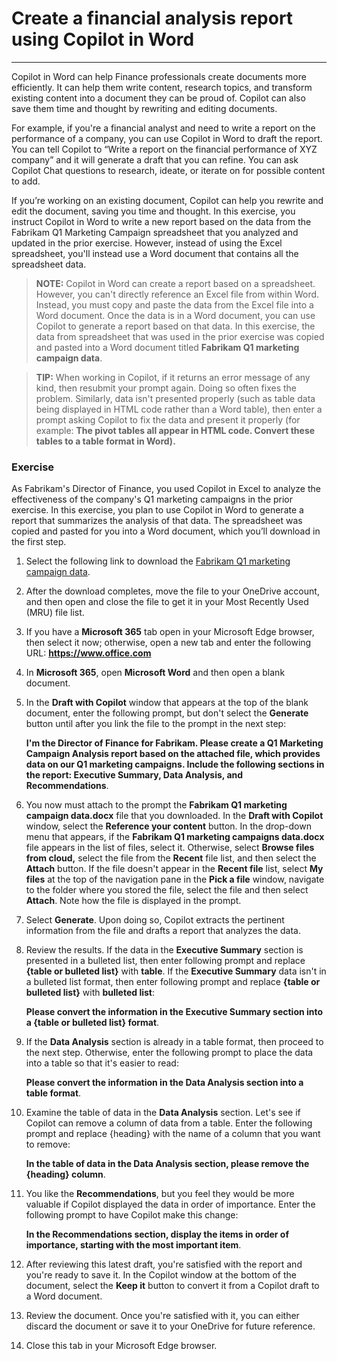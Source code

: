 # Create a financial analysis report using Copilot in Word
---
Copilot in Word can help Finance professionals create documents more efficiently. It can help them write content, research topics, and transform existing content into a document they can be proud of. Copilot can also save them time and thought by rewriting and editing documents.

For example, if you're a financial analyst and need to write a report on the performance of a company, you can use Copilot in Word to draft the report. You can tell Copilot to “Write a report on the financial performance of XYZ company” and it will generate a draft that you can refine. You can ask Copilot Chat questions to research, ideate, or iterate on for possible content to add.

If you’re working on an existing document, Copilot can help you rewrite and edit the document, saving you time and thought. In this exercise, you instruct Copilot in Word to write a new report based on the data from the Fabrikam Q1 Marketing Campaign spreadsheet that you analyzed and updated in the prior exercise. However, instead of using the Excel spreadsheet, you'll instead use a Word document that contains all the spreadsheet data.

> **NOTE:** Copilot in Word can create a report based on a spreadsheet. However, you can't directly reference an Excel file from within Word. Instead, you must copy and paste the data from the Excel file into a Word document. Once the data is in a Word document, you can use Copilot to generate a report based on that data. In this exercise, the data from spreadsheet that was used in the prior exercise was copied and pasted into a Word document titled **Fabrikam Q1 marketing campaign data**.

> **TIP:** When working in Copilot, if it returns an error message of any kind, then resubmit your prompt again. Doing so often fixes the problem. Similarly, data isn't presented properly (such as table data being displayed in HTML code rather than a Word table), then enter a prompt asking Copilot to fix the data and present it properly (for example: **The pivot tables all appear in HTML code. Convert these tables to a table format in Word).**

### Exercise

As Fabrikam's Director of Finance, you used Copilot in Excel to analyze the effectiveness of the company's Q1 marketing campaigns in the prior exercise. In this exercise, you plan to use Copilot in Word to generate a report that summarizes the analysis of that data. The spreadsheet was copied and pasted for you into a Word document, which you’ll download in the first step.

1.  Select the following link to download the [Fabrikam Q1 marketing campaign data](https://go.microsoft.com/fwlink/?linkid=2268926).
2.  After the download completes, move the file to your OneDrive account, and then open and close the file to get it in your Most Recently Used (MRU) file list.
3.  If you have a **Microsoft 365** tab open in your Microsoft Edge browser, then select it now; otherwise, open a new tab and enter the following URL: **https://www.office.com**
4.  In **Microsoft 365**, open **Microsoft Word** and then open a blank document.
5.  In the **Draft with Copilot** window that appears at the top of the blank document, enter the following prompt, but don't select the **Generate** button until after you link the file to the prompt in the next step:
    
    **I'm the Director of Finance for Fabrikam. Please create a Q1 Marketing Campaign Analysis report based on the attached file, which provides data on our Q1 marketing campaigns. Include the following sections in the report: Executive Summary, Data Analysis, and Recommendations**.
6.  You now must attach to the prompt the **Fabrikam Q1 marketing campaign data.docx** file that you downloaded. In the **Draft with Copilot** window, select the **Reference your content** button. In the drop-down menu that appears, if the **Fabrikam Q1 marketing campaigns data.docx** file appears in the list of files, select it. Otherwise, select **Browse files from cloud,** select the file from the **Recent** file list, and then select the **Attach** button. If the file doesn't appear in the **Recent file** list, select **My files** at the top of the navigation pane in the **Pick a file** window, navigate to the folder where you stored the file, select the file and then select **Attach**. Note how the file is displayed in the prompt.
7.  Select **Generate**. Upon doing so, Copilot extracts the pertinent information from the file and drafts a report that analyzes the data.
8.  Review the results. If the data in the **Executive Summary** section is presented in a bulleted list, then enter following prompt and replace **\{table or bulleted list\}** with **table**. If the **Executive Summary** data isn't in a bulleted list format, then enter following prompt and replace **\{table or bulleted list\}** with **bulleted list**:
    
    **Please convert the information in the Executive Summary section into a \{table or bulleted list\} format**.
9.  If the **Data Analysis** section is already in a table format, then proceed to the next step. Otherwise, enter the following prompt to place the data into a table so that it's easier to read:
    
    **Please convert the information in the Data Analysis section into a table format**.
10. Examine the table of data in the **Data Analysis** section. Let's see if Copilot can remove a column of data from a table. Enter the following prompt and replace \{heading\} with the name of a column that you want to remove:
    
    **In the table of data in the Data Analysis section, please remove the \{heading\} column**.
11. You like the **Recommendations**, but you feel they would be more valuable if Copilot displayed the data in order of importance. Enter the following prompt to have Copilot make this change:
    
    **In the Recommendations section, display the items in order of importance, starting with the most important item**.
12. After reviewing this latest draft, you're satisfied with the report and you're ready to save it. In the Copilot window at the bottom of the document, select the **Keep it** button to convert it from a Copilot draft to a Word document.
13. Review the document. Once you're satisfied with it, you can either discard the document or save it to your OneDrive for future reference.
14. Close this tab in your Microsoft Edge browser.
